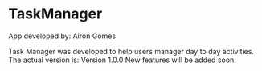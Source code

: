 # TaskManager
App developed by: Airon Gomes

Task Manager was developed to help users manager day to day activities.
The actual version is: Version 1.0.0
New features will be added soon.

